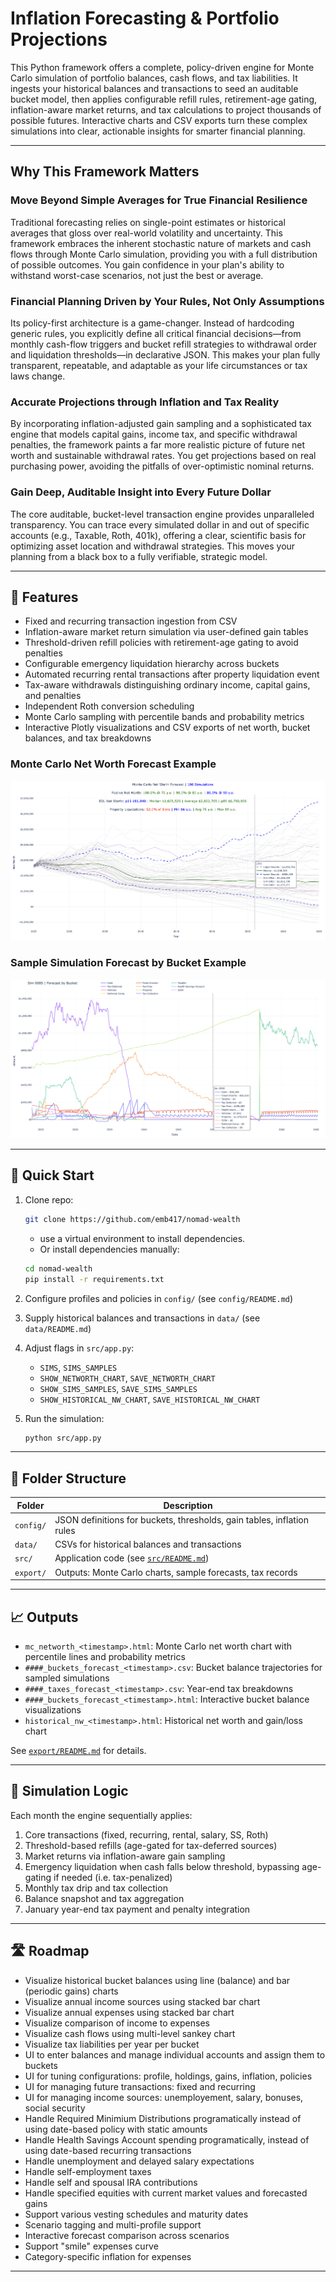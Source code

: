 # Inflation Forecasting & Portfolio Projections

This Python framework offers a complete, policy-driven engine for Monte Carlo simulation of portfolio balances, cash flows, and tax liabilities. It ingests your historical balances and transactions to seed an auditable bucket model, then applies configurable refill rules, retirement-age gating, inflation-aware market returns, and tax calculations to project thousands of possible futures. Interactive charts and CSV exports turn these complex simulations into clear, actionable insights for smarter financial planning.

---

## Why This Framework Matters

### Move Beyond Simple Averages for True Financial Resilience

Traditional forecasting relies on single-point estimates or historical averages that gloss over real-world volatility and uncertainty. This framework embraces the inherent stochastic nature of markets and cash flows through Monte Carlo simulation, providing you with a full distribution of possible outcomes. You gain confidence in your plan's ability to withstand worst-case scenarios, not just the best or average.

### Financial Planning Driven by Your Rules, Not Only Assumptions

Its policy-first architecture is a game-changer. Instead of hardcoding generic rules, you explicitly define all critical financial decisions—from monthly cash-flow triggers and bucket refill strategies to withdrawal order and liquidation thresholds—in declarative JSON. This makes your plan fully transparent, repeatable, and adaptable as your life circumstances or tax laws change.

### Accurate Projections through Inflation and Tax Reality

By incorporating inflation-adjusted gain sampling and a sophisticated tax engine that models capital gains, income tax, and specific withdrawal penalties, the framework paints a far more realistic picture of future net worth and sustainable withdrawal rates. You get projections based on real purchasing power, avoiding the pitfalls of over-optimistic nominal returns.

### Gain Deep, Auditable Insight into Every Future Dollar

The core auditable, bucket-level transaction engine provides unparalleled transparency. You can trace every simulated dollar in and out of specific accounts (e.g., Taxable, Roth, 401k), offering a clear, scientific basis for optimizing asset location and withdrawal strategies. This moves your planning from a black box to a fully verifiable, strategic model.

---

## 🔧 Features

- Fixed and recurring transaction ingestion from CSV
- Inflation-aware market return simulation via user-defined gain tables
- Threshold-driven refill policies with retirement-age gating to avoid penalties
- Configurable emergency liquidation hierarchy across buckets
- Automated recurring rental transactions after property liquidation event
- Tax-aware withdrawals distinguishing ordinary income, capital gains, and penalties
- Independent Roth conversion scheduling
- Monte Carlo sampling with percentile bands and probability metrics
- Interactive Plotly visualizations and CSV exports of net worth, bucket balances, and tax breakdowns

### Monte Carlo Net Worth Forecast Example

![Monte Carlo Net Worth Forecast](assets/mc_networth_forecast.png)

### Sample Simulation Forecast by Bucket Example

![Sim Forecast by Bucket](assets/sim_forecast_by_bucket.png)

---

## 🚀 Quick Start

1. Clone repo:

   ```bash
   git clone https://github.com/emb417/nomad-wealth
   ```

   - use a virtual environment to install dependencies.
   - Or install dependencies manually:

   ```bash
   cd nomad-wealth
   pip install -r requirements.txt
   ```

2. Configure profiles and policies in `config/` (see `config/README.md`)
3. Supply historical balances and transactions in `data/` (see `data/README.md`)
4. Adjust flags in `src/app.py`:
   - `SIMS`, `SIMS_SAMPLES`
   - `SHOW_NETWORTH_CHART`, `SAVE_NETWORTH_CHART`
   - `SHOW_SIMS_SAMPLES`, `SAVE_SIMS_SAMPLES`
   - `SHOW_HISTORICAL_NW_CHART`, `SAVE_HISTORICAL_NW_CHART`
5. Run the simulation:

   ```bash
   python src/app.py
   ```

---

## 📁 Folder Structure

| Folder    | Description                                                            |
| --------- | ---------------------------------------------------------------------- |
| `config/` | JSON definitions for buckets, thresholds, gain tables, inflation rules |
| `data/`   | CSVs for historical balances and transactions                          |
| `src/`    | Application code (see [`src/README.md`](src/README.md))                |
| `export/` | Outputs: Monte Carlo charts, sample forecasts, tax records             |

---

## 📈 Outputs

- `mc_networth_<timestamp>.html`: Monte Carlo net worth chart with percentile lines and probability metrics
- `####_buckets_forecast_<timestamp>.csv`: Bucket balance trajectories for sampled simulations
- `####_taxes_forecast_<timestamp>.csv`: Year-end tax breakdowns
- `####_buckets_forecast_<timestamp>.html`: Interactive bucket balance visualizations
- `historical_nw_<timestamp>.html`: Historical net worth and gain/loss chart

See [`export/README.md`](export/README.md) for details.

---

## 🧠 Simulation Logic

Each month the engine sequentially applies:

1. Core transactions (fixed, recurring, rental, salary, SS, Roth)
2. Threshold-based refills (age-gated for tax-deferred sources)
3. Market returns via inflation-aware gain sampling
4. Emergency liquidation when cash falls below threshold, bypassing age-gating if needed (i.e. tax-penalized)
5. Monthly tax drip and tax collection
6. Balance snapshot and tax aggregation
7. January year-end tax payment and penalty integration

---

## 🛣️ Roadmap

- Visualize historical bucket balances using line (balance) and bar (periodic gains) charts
- Visualize annual income sources using stacked bar chart
- Visualize annual expenses using stacked bar chart
- Visualize comparison of income to expenses
- Visualize cash flows using multi-level sankey chart
- Visualize tax liabilities per year per bucket
- UI to enter balances and manage individual accounts and assign them to buckets
- UI for tuning configurations: profile, holdings, gains, inflation, policies
- UI for managing future transactions: fixed and recurring
- UI for managing income sources: unemployement, salary, bonuses, social security
- Handle Required Minimium Distributions programatically instead of using date-based policy with static amounts
- Handle Health Savings Account spending programatically, instead of using date-based recurring transactions
- Handle unemployment and delayed salary expectations
- Handle self-employment taxes
- Handle self and spousal IRA contributions
- Handle specified equities with current market values and forecasted gains
- Support various vesting schedules and maturity dates
- Scenario tagging and multi-profile support
- Interactive forecast comparison across scenarios
- Support "smile" expenses curve
- Category-specific inflation for expenses

---
